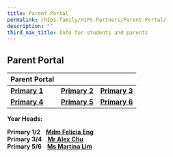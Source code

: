 ```yaml
---
title: Parent Portal
permalink: /hips-family/HIPS-Partners/Parent-Portal/
description: ""
third_nav_title: Info for students and parents
---
```


## Parent Portal 


| Parent Portal | |  |
| -------- | -------- | -------- |
| **[Primary 1](https://staging.d2b4at95lsu703.amplifyapp.com/hips-family/HIPS-Partners/Primary-1-Parent-Portal/)**     | **[Primary 2](https://staging.d2b4at95lsu703.amplifyapp.com/hips-family/HIPS-Partners/Primary-2-Parent-Portal/)**   | **[Primary 3](https://staging.d2b4at95lsu703.amplifyapp.com/hips-family/HIPS-Partners/Primary-3-Parent-Portal/)**     |
| **[Primary 4](https://staging.d2b4at95lsu703.amplifyapp.com/hips-family/HIPS-Partners/Primary-4-Parent-Portal/)**     | **[Primary 5](https://staging.d2b4at95lsu703.amplifyapp.com/hips-family/HIPS-Partners/Primary-5-Parent-Portal/)**     | **[Primary 6](https://staging.d2b4at95lsu703.amplifyapp.com/hips-family/HIPS-Partners/Primary-6-Parent-Portal)**     |



**Year Heads:**

**Primary 1/2    [Mdm Felicia Eng](mailto:eng_li_yun_felicia@moe.edu.sg)  
Primary 3/4    [Mr Alex Chu](mailto:chu_yunfeng_alex@moe.edu.sg)  
Primary 5/6    [Ms Martina Lim](mailto:lim_soo_ngee_martina@moe.edu.sg)**